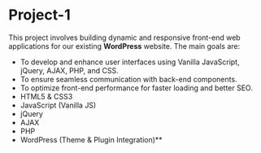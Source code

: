 # Project-1
This project involves building dynamic and responsive front-end web applications for our existing **WordPress** website. The main goals are:

- To develop and enhance user interfaces using Vanilla JavaScript, jQuery, AJAX, PHP, and CSS.
- To ensure seamless communication with back-end components.
- To optimize front-end performance for faster loading and better SEO.
- HTML5 & CSS3
- JavaScript (Vanilla JS)
- jQuery
- AJAX
- PHP
- WordPress (Theme & Plugin Integration)**

